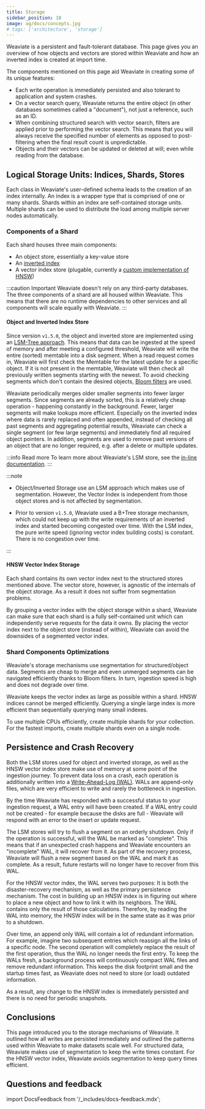 ```yaml
---
title: Storage
sidebar_position: 18
image: og/docs/concepts.jpg
# tags: ['architecture', 'storage']
---
```


Weaviate is a persistent and fault-tolerant database. This page gives you an overview of how objects and vectors are stored within Weaviate and how an inverted index is created at import time.

The components mentioned on this page aid Weaviate in creating some of its unique features:

* Each write operation is immediately persisted and also tolerant to application and system crashes.
* On a vector search query, Weaviate returns the entire object (in other databases sometimes called a "document"), not just a reference, such as an ID.
* When combining structured search with vector search, filters are applied prior to performing the vector search. This means that you will always receive the specified number of elements as opposed to post-filtering when the final result count is unpredictable.
* Objects and their vectors can be updated or deleted at will; even while reading from the database.

## Logical Storage Units: Indices, Shards, Stores

Each class in Weaviate's user-defined schema leads to the creation of an index internally. An index is a wrapper type that is comprised of one or many shards. Shards within an index are self-contained storage units. Multiple shards can be used to distribute the load among multiple server nodes automatically.

### Components of a Shard

Each shard houses three main components:

* An object store, essentially a key-value store
* An [inverted index](https://en.wikipedia.org/wiki/Inverted_index)
* A vector index store (plugable, currently a [custom implementation of HNSW](/developers/weaviate/concepts/vector-index.md#hnsw))

:::caution Important
Weaviate doesn't rely on any third-party databases. The three components of a shard are all housed within Weaviate. This means that there are no runtime dependencies to other services and all components will scale equally with Weaviate.
:::

#### Object and Inverted Index Store

Since version `v1.5.0`, the object and inverted store are implemented using an [LSM-Tree approach](https://en.wikipedia.org/wiki/Log-structured_merge-tree). This means that data can be ingested at the speed of memory and after meeting a configured threshold, Weaviate will write the entire (sorted) memtable into a disk segment. When a read request comes in, Weaviate will first check the Memtable for the latest update for a specific object. If it is not present in the memtable, Weaviate will then check all previously written segments starting with the newest. To avoid checking segments which don't contain the desired objects, [Bloom filters](https://en.wikipedia.org/wiki/Bloom_filter) are used.

Weaviate periodically merges older smaller segments into fewer larger segments. Since segments are already sorted, this is a relatively cheap operation - happening constantly in the background. Fewer, larger segments will make lookups more efficient. Especially on the inverted index where data is rarely replaced and often appended, instead of checking all past segments and aggregating potential results, Weaviate can check a single segment (or few large segments) and immediately find all required object pointers. In addition, segments are used to remove past versions of an object that are no longer required, e.g. after a delete or multiple updates.

:::info Read more
To learn more about Weaviate's LSM store, see the [in-line documentation](https://pkg.go.dev/github.com/weaviate/weaviate/adapters/repos/db/lsmkv).
:::

:::note

- Object/Inverted Storage use an LSM approach which makes use of segmentation. However, the Vector Index is independent from those object stores and is not affected by segmentation.

- Prior to version `v1.5.0`, Weaviate used a B+Tree storage mechanism, which could not keep up with the write requirements of an inverted index and started becoming congested over time. With the LSM index, the pure write speed (ignoring vector index building costs) is constant. There is no congestion over time.

:::

#### HNSW Vector Index Storage

Each shard contains its own vector index next to the structured stores mentioned above. The vector store, however, is agnostic of the internals of the object storage. As a result it does not suffer from segmentation problems.

By grouping a vector index with the object storage within a shard, Weaviate can make sure that each shard is a fully self-contained unit which can independently serve requests for the data it owns. By placing the vector index next to the object store (instead of within), Weaviate can avoid the downsides of a segmented vector index.

### Shard Components Optimizations

Weaviate's storage mechanisms use segmentation for structured/object data. Segments are cheap to merge and even unmerged segments can be navigated efficiently thanks to Bloom filters. In turn, ingestion speed is high and does not degrade over time.

Weaviate keeps the vector index as large as possible within a shard. HNSW indices cannot be merged efficiently. Querying a single large index is more efficient than sequentially querying many small indexes.

To use multiple CPUs efficiently, create multiple shards for your collection. For the fastest imports, create multiple shards even on a single node.

## Persistence and Crash Recovery

Both the LSM stores used for object and inverted storage, as well as the HNSW vector index store make use of memory at some point of the ingestion journey. To prevent data loss on a crash, each operation is additionally written into a [Write-Ahead-Log (WAL)](https://martinfowler.com/articles/patterns-of-distributed-systems/wal.html). WALs are append-only files, which are very efficient to write and rarely the bottleneck in ingestion.

By the time Weaviate has responded with a successful status to your ingestion request, a WAL entry will have been created. If a WAL entry could not be created - for example because the disks are full - Weaviate will respond with an error to the insert or update request.

The LSM stores will try to flush a segment on an orderly shutdown. Only if the operation is successful, will the WAL be marked as "complete". This means that if an unexpected crash happens and Weaviate encounters an "incomplete" WAL, it will recover from it. As part of the recovery process, Weaviate will flush a new segment based on the WAL and mark it as complete. As a result, future restarts will no longer have to recover from this WAL.

For the HNSW vector index, the WAL serves two purposes: It is both the disaster-recovery mechanism, as well as the primary persistence mechanism. The cost in building up an HNSW index is in figuring out where to place a new object and how to link it with its neighbors. The WAL contains only the result of those calculations. Therefore, by reading the WAL into memory, the HNSW index will be in the same state as it was prior to a shutdown.

Over time, an append only WAL will contain a lot of redundant information. For example, imagine two subsequent entries which reassign all the links of a specific node. The second operation will completely replace the result of the first operation, thus the WAL no longer needs the first entry. To keep the WALs fresh, a background process will continuously compact WAL files and remove redundant information. This keeps the disk footprint small and the startup times fast, as Weaviate does not need to store (or load) outdated information.

As a result, any change to the HNSW index is immediately persisted and there is no need for periodic snapshots.

## Conclusions

This page introduced you to the storage mechanisms of Weaviate. It outlined how all writes are persisted immediately and outlined the patterns used within Weaviate to make datasets scale well. For structured data, Weaviate makes use of segmentation to keep the write times constant. For the HNSW vector index, Weaviate avoids segmentation to keep query times efficient.

## Questions and feedback

import DocsFeedback from '/_includes/docs-feedback.mdx';

<DocsFeedback/>
